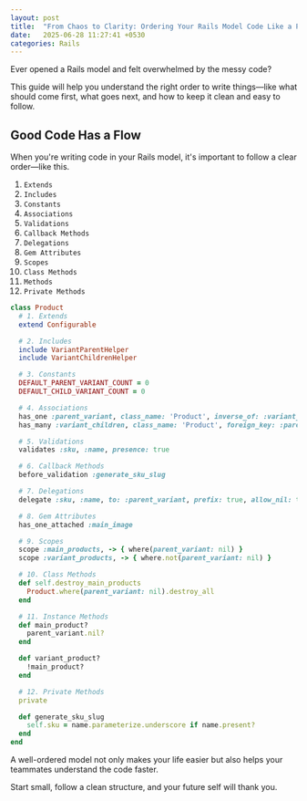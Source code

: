 ```yaml
---
layout: post
title:  "From Chaos to Clarity: Ordering Your Rails Model Code Like a Pro"
date:   2025-06-28 11:27:41 +0530
categories: Rails
---
```

Ever opened a Rails model and felt overwhelmed by the messy code?

This guide will help you understand the right order to write things—like what should come first, what goes next, and how to keep it clean and easy to follow.

## Good Code Has a Flow
When you're writing code in your Rails model, it's important to follow a clear order—like this.
1. `Extends`
2. `Includes`
3. `Constants`
4. `Associations`
5. `Validations`
6. `Callback Methods`
7. `Delegations`
8. `Gem Attributes`
9. `Scopes`
10. `Class Methods`
11. `Methods`
12. `Private Methods`

```ruby
class Product
  # 1. Extends
  extend Configurable

  # 2. Includes
  include VariantParentHelper
  include VariantChildrenHelper

  # 3. Constants
  DEFAULT_PARENT_VARIANT_COUNT = 0
  DEFAULT_CHILD_VARIANT_COUNT = 0

  # 4. Associations
  has_one :parent_variant, class_name: 'Product', inverse_of: :variant_children
  has_many :variant_children, class_name: 'Product', foreign_key: :parent_variant_id, inverse_of: :parent_variant, dependent: :destroy

  # 5. Validations
  validates :sku, :name, presence: true

  # 6. Callback Methods
  before_validation :generate_sku_slug

  # 7. Delegations
  delegate :sku, :name, to: :parent_variant, prefix: true, allow_nil: true

  # 8. Gem Attributes
  has_one_attached :main_image

  # 9. Scopes
  scope :main_products, -> { where(parent_variant: nil) }
  scope :variant_products, -> { where.not(parent_variant: nil) }

  # 10. Class Methods
  def self.destroy_main_products
    Product.where(parent_variant: nil).destroy_all
  end

  # 11. Instance Methods
  def main_product?
    parent_variant.nil?
  end

  def variant_product?
    !main_product?
  end

  # 12. Private Methods
  private

  def generate_sku_slug
    self.sku = name.parameterize.underscore if name.present?
  end
end
```
A well-ordered model not only makes your life easier but also helps your teammates understand the code faster.

Start small, follow a clean structure, and your future self will thank you.

